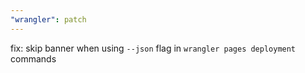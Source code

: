 ```yaml
---
"wrangler": patch
---
```


fix: skip banner when using `--json` flag in `wrangler pages deployment` commands
